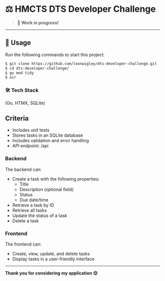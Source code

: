 # ⚖️ HMCTS DTS Developer Challenge

> 🚧 **Work in progress!**

---

## 🚀 Usage

Run the following commands to start this project:

```bash
$ git clone https://github.com/leonwigley/dts-developer-challenge.git
$ cd dts-developer-challenge/
$ go mod tidy
$ air
```

### 🛠️ Tech Stack
(Go, HTMX, SQLite)

## Criteria
- Includes unit tests
- Stores tasks in an SQLite database
- Includes validation and error handling
- API endpoint: /api


### Backend
The backend can:
- Create a task with the following properties:
  - Title
  - Description (optional field)
  - Status
  - Due date/time
- Retrieve a task by ID
- Retrieve all tasks
- Update the status of a task
- Delete a task

### Frontend
The frontend can:
- Create, view, update, and delete tasks
- Display tasks in a user-friendly interface


---

__Thank you for considering my application 😊__